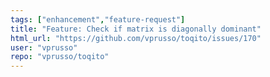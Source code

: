 ```yaml
---
tags: ["enhancement","feature-request"]
title: "Feature: Check if matrix is diagonally dominant"
html_url: "https://github.com/vprusso/toqito/issues/170"
user: "vprusso"
repo: "vprusso/toqito"
---
```


